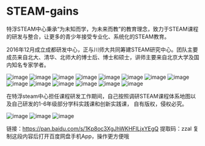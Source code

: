 # STEAM-gains
特浮STEAM中心秉承“为未知而学，为未来而教”的教育理念，致力于STEAM课程的研发与整合，让更多的青少年接受专业化、系统化的STEAM教育。


2016年12月成立成都研发中心，正与川师大共同筹建STEAM研究中心。团队主要成员来自北大、清华、北师大的博士后、博士和硕士，讲师主要来自北京大学及国内知名专家学者。

![image](https://github.com/michaelwuyu/STEAM-gains/blob/master/images/64.jpg)
![image](https://github.com/michaelwuyu/STEAM-gains/blob/master/images/65.jpg)
![image](https://github.com/michaelwuyu/STEAM-gains/blob/master/images/46.jpg)
![image](https://github.com/michaelwuyu/STEAM-gains/blob/master/images/67.jpg)
![image](https://github.com/michaelwuyu/STEAM-gains/blob/master/images/68.jpg)
![image](https://github.com/michaelwuyu/STEAM-gains/blob/master/images/70.jpg)
![image](https://github.com/michaelwuyu/STEAM-gains/blob/master/images/72.jpg)
![image](https://github.com/michaelwuyu/STEAM-gains/blob/master/images/79.jpg)
![image](https://github.com/michaelwuyu/STEAM-gains/blob/master/images/80.jpg)
![image](https://github.com/michaelwuyu/STEAM-gains/blob/master/images/81.jpg)
![image](https://github.com/michaelwuyu/STEAM-gains/blob/master/images/87.jpg)
![image](https://github.com/michaelwuyu/STEAM-gains/blob/master/images/91.jpg)
![image](https://github.com/michaelwuyu/STEAM-gains/blob/master/images/97.jpg)
![image](https://github.com/michaelwuyu/STEAM-gains/blob/master/images/151.jpg)

在特浮steam中心担任课程研发工作期间，自己按照调研STEAM课程体系地图以及自己研发的1-6年级部分学科实践课和创新实践课，
自有版权，侵权必究。

![image](https://github.com/michaelwuyu/STEAM-gains/blob/master/images/3.jpg)
![image](https://github.com/michaelwuyu/STEAM-gains/blob/master/images/2.jpg)
![image](https://github.com/michaelwuyu/STEAM-gains/blob/master/images/1.jpg)

链接：https://pan.baidu.com/s/1Kp8oc3XgJhWKHFILjxYEgQ 
提取码：zzal 
复制这段内容后打开百度网盘手机App，操作更方便哦
